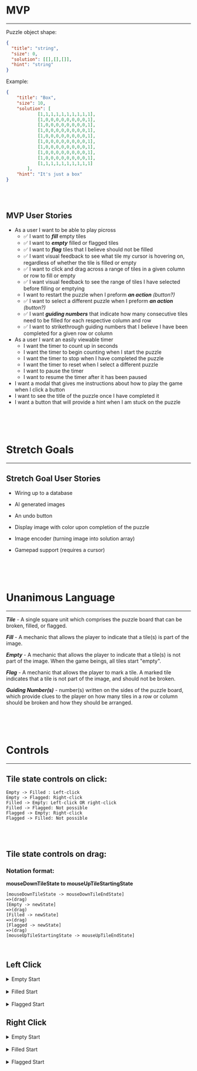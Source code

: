 # MVP
---
Puzzle object shape:
```json
{
  "title": "string",
  "size": 0,
  "solution": [[],[],[]],
  "hint": "string"
}
```
Example:
```json
{
    "title": "Box",
    "size": 10,
    "solution": [
            [1,1,1,1,1,1,1,1,1,1],
            [1,0,0,0,0,0,0,0,0,1],
            [1,0,0,0,0,0,0,0,0,1],
            [1,0,0,0,0,0,0,0,0,1],
            [1,0,0,0,0,0,0,0,0,1],
            [1,0,0,0,0,0,0,0,0,1],
            [1,0,0,0,0,0,0,0,0,1],
            [1,0,0,0,0,0,0,0,0,1],
            [1,0,0,0,0,0,0,0,0,1],
            [1,1,1,1,1,1,1,1,1,1]
        ],
    "hint": "It's just a box"
}
```

<br>
<br>

## MVP User Stories
- As a user I want to be able to play picross
  - ✅ I want to **_fill_** empty tiles
  - ✅ I want to **_empty_** filled or flagged tiles
  - ✅ I want to **_flag_** tiles that I believe should not be filled
  - ✅ I want visual feedback to see what tile my cursor is hovering on, regardless of whether the tile is filled or empty
  - ✅ I want to click and drag across a range of tiles in a given column or row to fill or empty
  - ✅ I want visual feedback to see the range of tiles I have selected before filling or emptying
  - I want to restart the puzzle when I preform **_an action_** *(button?)*
  - ✅ I want to select a different puzzle when I preform **_an action_** *(button?)*
  - ✅ I want **_guiding numbers_** that indicate how many consecutive tiles need to be filled for each respective column and row
  - ✅ I want to strikethrough guiding numbers that I believe I have been completed for a given row or column
- As a user I want an easily viewable timer
  - I want the timer to count up in seconds
  - I want the timer to begin counting when I start the puzzle
  - I want the timer to stop when I have completed the puzzle
  - I want the timer to reset when I select a different puzzle
  - I want to pause the timer
  - I want to resume the timer after it has been paused
- I want a modal that gives me instructions about how to play the game when I click a button
- I want to see the title of the puzzle once I have completed it
- I want a button that will provide a hint when I am stuck on the puzzle

<br>
<br>
<br>

# Stretch Goals
---
## Stretch Goal User Stories


- Wiring up to a database

- AI generated images

- An undo button

- Display image with color upon completion of the puzzle

- Image encoder (turning image into solution array)

- Gamepad support (requires a cursor)

<br>
<br>
<br>

# Unanimous Language
---
**_Tile_** - A single square unit which comprises the puzzle board that can be broken, filled, or flagged.

**_Fill_** - A mechanic that allows the player to indicate that a tile(s) is part of the image.

**_Empty_** - A mechanic that allows the player to indicate that a tile(s) is not part of the image. When the game beings, all tiles start "empty".

**_Flag_** - A mechanic that allows the player to mark a tile. A marked tile indicates that a tile is not part of the image, and should not be broken.

**_Guiding Number(s)_** - number(s) written on the sides of the puzzle board, which provide clues to the player on how many tiles in a row or column should be broken and how they should be arranged.

<br>
<br>
<br>

# Controls
---
## Tile state controls on click:
```
Empty -> Filled : Left-click
Empty -> Flagged: Right-click
Filled -> Empty: Left-click OR right-click
Filled -> Flagged: Not possible
Flagged -> Empty: Right-click
Flagged -> Filled: Not possible
```

<br />
<br />

## Tile state controls on drag:

### Notation format:
**mouseDownTileState to mouseUpTileStartingState**
```
[mouseDownTileState -> mouseDownTileEndState]
=>(drag)
[Empty -> newState]
=>(drag)
[Filled -> newState]
=>(drag)
[Flagged -> newState]
=>(drag)
[mouseUpTileStartingState -> mouseUpTileEndState]
```

<br />

## Left Click
<details>
<summary> Empty Start </summary>
<br />

**EMPTY to EMPTY**
```
[Empty -> Filled]
=>
[Empty -> Filled]
=>
[Filled -> Filled]
=>
[Flagged -> Flagged]
=>
[Empty -> Filled]
```
**EMPTY to FILLED**
```
[Empty -> Filled]
=>
[Empty -> Filled]
=>
[Filled -> Filled]
=>
[Flagged -> Flagged]
=>
[Filled -> Filled]
```
**EMPTY to FLAGGED**
```
[Empty -> Filled]
=>
[Empty -> Filled]
=>
[Filled -> Filled]
=>
[Flagged -> Flagged]
=>
[Flagged -> Flagged]
```
</details>

<br />

<details>
<summary> Filled Start </summary>
<br />

**FILLED to EMPTY**
```
[Filled -> Empty]
=>
[Empty -> Empty]
=>
[Filled -> Empty]
=>
[Flagged -> Flagged]
=>
[Empty -> Empty]
```
**FILLED to FILLED**
```
[Filled -> Empty]
=>
[Empty -> Empty]
=>
[Filled -> Empty]
=>
[Flagged -> Flagged]
=>
[Filled -> Empty]
```
**FILLED to FLAGGED**
```
[Filled -> Empty]
=>
[Empty -> Empty]
=>
[Filled -> Empty]
=>
[Flagged -> Flagged]
=>
[Flagged -> Flagged]
```
</details>

<br />

<details>
<summary> Flagged Start </summary>
<br />

**FLAGGED to EMPTY**
```
[Flagged -> Flagged]
=>
[Empty -> Filled]
=>
[Filled -> Filled]
=>
[Flagged -> Flagged]
=>
[Empty -> Filled]
```
**FLAGGED to FILLED**
```
[Flagged -> Flagged]
=>
[Empty -> Filled]
=>
[Filled -> Filled]
=>
[Flagged -> Flagged]
=>
[Filled -> Filled]
```
**FLAGGED to FLAGGED**
```
[Flagged -> Flagged]
=>
[Empty -> Filled]
=>
[Filled -> Filled]
=>
[Flagged -> Flagged]
=>
[Flagged -> Flagged]
```
</details>

## Right Click
<details>
<summary> Empty Start </summary>
<br />

**EMPTY to EMPTY**
```
[Empty -> Flagged]
=>
[Empty -> Flagged]
=>
[Filled -> Filled]
=>
[Flagged -> Flagged]
=>
[Empty -> Flagged]
```
**EMPTY to FILLED**
```
[Empty -> Flagged]
=>
[Empty -> Flagged]
=>
[Filled -> Filled]
=>
[Flagged -> Flagged]
=>
[Filled -> Filled]
```
**EMPTY to FLAGGED**
```
[Empty -> Flagged]
=>
[Empty -> Flagged]
=>
[Filled -> Filled]
=>
[Flagged -> Flagged]
=>
[Flagged -> Flagged]
```
</details>

<br />

<details>
<summary> Filled Start </summary>
<br />

**FILLED to EMPTY**
```
[Filled -> Filled]
=>
[Empty -> Flagged]
=>
[Filled -> Filled]
=>
[Flagged -> Flagged]
=>
[Empty -> Flagged]
```
**FILLED to FILLED**
```
[Filled -> Filled]
=>
[Empty -> Flagged]
=>
[Filled -> Filled]
=>
[Flagged -> Flagged]
=>
[Filled -> Filled]
```
**FILLED to FLAGGED**
```
[Filled -> Filled]
=>
[Empty -> Flagged]
=>
[Filled -> Filled]
=>
[Flagged -> Flagged]
=>
[Flagged -> Flagged]
```
</details>

<br />

<details>
<summary> Flagged Start </summary>
<br />

**FLAGGED to EMPTY**
```
[Flagged -> Empty]
=>
[Empty -> Empty]
=>
[Filled -> Filled]
=>
[Flagged -> Empty]
=>
[Empty -> Empty]
```
**FLAGGED to FILLED**
```
[Flagged -> Empty]
=>
[Empty -> Empty]
=>
[Filled -> Filled]
=>
[Flagged -> Empty]
=>
[Filled -> Filled]
```
**FLAGGED to FLAGGED**
```
[Flagged -> Empty]
=>
[Empty -> Empty]
=>
[Filled -> Filled]
=>
[Flagged -> Empty]
=>
[Flagged -> Empty]
```
</details>
